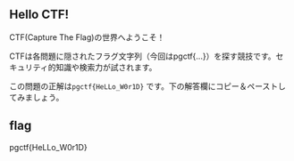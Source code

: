 ## Hello CTF!
CTF(Capture The Flag)の世界へようこそ！

CTFは各問題に隠されたフラグ文字列（今回はpgctf{...}）を探す競技です。セキュリティ的知識や検索力が試されます。

この問題の正解は`pgctf{HeLLo_W0r1D}` です。下の解答欄にコピー＆ペーストしてみましょう。

## flag
pgctf{HeLLo_W0r1D}
